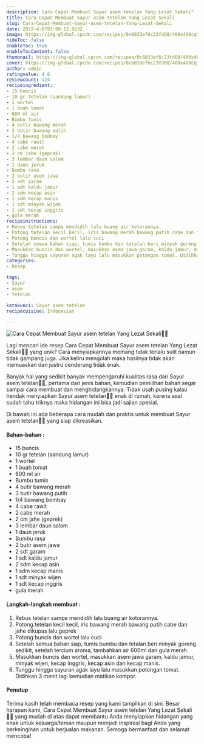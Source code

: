 ```yaml
---
description: Cara Cepat Membuat Sayur asem tetelan Yang Lezat Sekali"
title: Cara Cepat Membuat Sayur asem tetelan Yang Lezat Sekali
slug: Cara-Cepat-Membuat-Sayur-asem-tetelan-Yang-Lezat-Sekali
date: 2022-4-6T03:09:12.063Z
image: https://img-global.cpcdn.com/recipes/0c6033ef6c23fd08/400x400cq70/photo.jpg
hideToc: false
enableToc: true
enableTocContent: false
thumbnail: https://img-global.cpcdn.com/recipes/0c6033ef6c23fd08/400x400cq70/photo.jpg
cover: https://img-global.cpcdn.com/recipes/0c6033ef6c23fd08/400x400cq70/photo.jpg
author: admin
ratingvalue: 4.8
reviewcount: 124
recipeingredient:
- 15 buncis
- 10 gr tetelan (sandung lamur)
- 1 wortel
- 1 buah tomat
- 600 ml air
- Bumbu tumis
- 4 butir bawang merah
- 3 butir bawang putih
- 1/4 bawang bombay
- 4 cabe rawit
- 2 cabe merah
- 2 cm jahe (geprek)
- 3 lembar daun salam
- 1 daun jeruk
- Bumbu rasa
- 2 butir asem jawa
- 2 sdt garam
- 1 sdt kaldu jamur
- 2 sdm kecap asin
- 1 sdm kecap manis
- 1 sdt minyak wijen
- 1 sdt kecap inggris
- gula merah
recipeinstructions:
- Rebus tetelan sampe mendidih lalu buang air kotorannya.
- Potong tetelan kecil kecil, iris bawang merah bawang putih cabe dan jahe dikupas lalu geprek
- Potong buncis dan wortel lalu cuci
- Setelah semua bahan siap, tumis bumbu dan tetalan beri minyak goreng sedikit, setelah tercium aroma, tambahkan air 600ml dan gula merah.
- Masukkan buncis dan wortel, masukkan asem jawa garam, kaldu jamur, minyak wijen, kecap inggris, kecap asin dan kecap manis.
- Tunggu hingga sayuran agak layu lalu masukkan potongan tomat. Didihkan 3 menit lagi kemudian matikan kompor.
categories:
- Resep

tags:
- Sayur
- asem
- tetelan

katakunci: Sayur asem tetelan
recipecuisine: Indonesian

---
```


![Cara Cepat Membuat Sayur asem tetelan Yang Lezat Sekali👩‍🍳](https://img-global.cpcdn.com/recipes/0c6033ef6c23fd08/400x400cq70/photo.jpg)

Lagi mencari ide resep Cara Cepat Membuat Sayur asem tetelan Yang Lezat Sekali👩‍🍳 yang unik? Cara menyiapkannya memang tidak terlalu sulit namun tidak gampang juga. Jika keliru mengolah maka hasilnya tidak akan memuaskan dan justru cenderung tidak enak.

Banyak hal yang sedikit banyak mempengaruhi kualitas rasa dari Sayur asem tetelan👩‍🍳, pertama dari jenis bahan, kemudian pemilihan bahan segar sampai cara membuat dan menghidangkannya. Tidak usah pusing kalau hendak menyiapkan Sayur asem tetelan👩‍🍳 enak di rumah, karena asal sudah tahu triknya maka hidangan ini bisa jadi sajian spesial.

Di bawah ini ada beberapa cara mudah dan praktis untuk membuat Sayur asem tetelan👩‍🍳 yang siap dikreasikan.

<!--inarticleads1-->

#### Bahan-bahan :

- 15 buncis
- 10 gr tetelan (sandung lamur)
- 1 wortel
- 1 buah tomat
- 600 ml air
- Bumbu tumis
- 4 butir bawang merah
- 3 butir bawang putih
- 1/4 bawang bombay
- 4 cabe rawit
- 2 cabe merah
- 2 cm jahe (geprek)
- 3 lembar daun salam
- 1 daun jeruk
- Bumbu rasa
- 2 butir asem jawa
- 2 sdt garam
- 1 sdt kaldu jamur
- 2 sdm kecap asin
- 1 sdm kecap manis
- 1 sdt minyak wijen
- 1 sdt kecap inggris
- gula merah

<!--inarticleads2-->

#### Langkah-langkah membuat :

1. Rebus tetelan sampe mendidih lalu buang air kotorannya.
1. Potong tetelan kecil kecil, iris bawang merah bawang putih cabe dan jahe dikupas lalu geprek
1. Potong buncis dan wortel lalu cuci
1. Setelah semua bahan siap, tumis bumbu dan tetalan beri minyak goreng sedikit, setelah tercium aroma, tambahkan air 600ml dan gula merah.
1. Masukkan buncis dan wortel, masukkan asem jawa garam, kaldu jamur, minyak wijen, kecap inggris, kecap asin dan kecap manis.
1. Tunggu hingga sayuran agak layu lalu masukkan potongan tomat. Didihkan 3 menit lagi kemudian matikan kompor.

#### Penutup

Terima kasih telah membaca resep yang kami tampilkan di sini. Besar harapan kami, Cara Cepat Membuat Sayur asem tetelan Yang Lezat Sekali👩‍🍳 yang mudah di atas dapat membantu Anda menyiapkan hidangan yang enak untuk keluarga/teman maupun menjadi inspirasi bagi Anda yang berkeinginan untuk berjualan makanan. Semoga bermanfaat dan selamat mencoba!